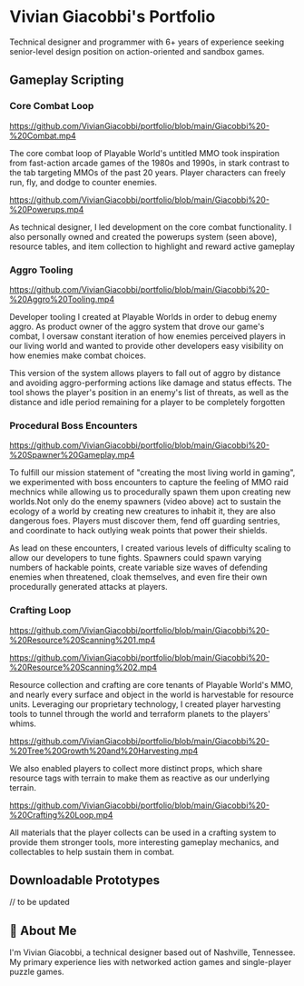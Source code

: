 
# Vivian Giacobbi's Portfolio

Technical designer and programmer with 6+ years of experience seeking senior-level design position on action-oriented and sandbox games.

## Gameplay Scripting

### Core Combat Loop

https://github.com/VivianGiacobbi/portfolio/blob/main/Giacobbi%20-%20Combat.mp4

The core combat loop of Playable World's untitled MMO took inspiration from fast-action arcade games of the 1980s and 1990s, in stark contrast to the tab targeting MMOs of the past 20 years. Player characters can freely run, fly, and dodge to counter enemies.

https://github.com/VivianGiacobbi/portfolio/blob/main/Giacobbi%20-%20Powerups.mp4

As technical designer, I led development on the core combat functionality. I also personally owned and created the powerups system (seen above), resource tables, and item collection to highlight and reward active gameplay

### Aggro Tooling

https://github.com/VivianGiacobbi/portfolio/blob/main/Giacobbi%20-%20Aggro%20Tooling.mp4

Developer tooling I created at Playable Worlds in order to debug enemy aggro. As product owner of the aggro system that drove our game's combat, I oversaw constant iteration of how enemies perceived players in our living world and wanted to provide other developers easy visibility on how enemies make combat choices.

This version of the system allows players to fall out of aggro by distance and avoiding aggro-performing actions like damage and status effects. The tool shows the player's position in an enemy's list of threats, as well as the distance and idle period remaining for a player to be completely forgotten

### Procedural Boss Encounters

https://github.com/VivianGiacobbi/portfolio/blob/main/Giacobbi%20-%20Spawner%20Gameplay.mp4

To fulfill our mission statement of "creating the most living world in gaming", we experimented with boss encounters to capture the feeling of MMO raid mechnics while allowing us to procedurally spawn them upon creating new worlds.Not only do the enemy spawners (video above) act to sustain the ecology of a world by creating new creatures to inhabit it, they are also dangerous foes. Players must discover them, fend off guarding sentries, and coordinate to hack outlying weak points that power their shields. 

As lead on these encounters, I created various levels of difficulty scaling to allow our developers to tune fights. Spawners could spawn varying numbers of hackable points, create variable size waves of defending enemies when threatened, cloak themselves, and even fire their own procedurally generated attacks at players.

### Crafting Loop

https://github.com/VivianGiacobbi/portfolio/blob/main/Giacobbi%20-%20Resource%20Scanning%201.mp4

https://github.com/VivianGiacobbi/portfolio/blob/main/Giacobbi%20-%20Resource%20Scanning%202.mp4

Resource collection and crafting are core tenants of Playable World's MMO, and nearly every surface and object in the world is harvestable for resource units. Leveraging our proprietary technology, I created player harvesting tools to tunnel through the world and terraform planets to the players' whims.

https://github.com/VivianGiacobbi/portfolio/blob/main/Giacobbi%20-%20Tree%20Growth%20and%20Harvesting.mp4

We also enabled players to collect more distinct props, which share resource tags with terrain to make them as reactive as our underlying terrain.

https://github.com/VivianGiacobbi/portfolio/blob/main/Giacobbi%20-%20Crafting%20Loop.mp4

All materials that the player collects can be used in a crafting system to provide them stronger tools, more interesting gameplay mechanics, and collectables to help sustain them in combat.


## Downloadable Prototypes

// to be updated
## 🚀 About Me
I'm Vivian Giacobbi, a technical designer based out of Nashville, Tennessee. My primary experience lies with networked action games and single-player puzzle games.

